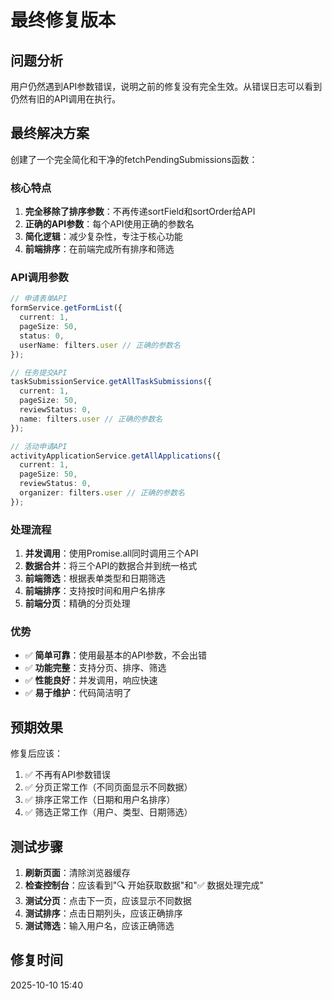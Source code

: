 # 最终修复版本

## 问题分析

用户仍然遇到API参数错误，说明之前的修复没有完全生效。从错误日志可以看到仍然有旧的API调用在执行。

## 最终解决方案

创建了一个完全简化和干净的fetchPendingSubmissions函数：

### 核心特点
1. **完全移除了排序参数**：不再传递sortField和sortOrder给API
2. **正确的API参数**：每个API使用正确的参数名
3. **简化逻辑**：减少复杂性，专注于核心功能
4. **前端排序**：在前端完成所有排序和筛选

### API调用参数
```typescript
// 申请表单API
formService.getFormList({
  current: 1,
  pageSize: 50,
  status: 0,
  userName: filters.user // 正确的参数名
});

// 任务提交API  
taskSubmissionService.getAllTaskSubmissions({
  current: 1,
  pageSize: 50,
  reviewStatus: 0,
  name: filters.user // 正确的参数名
});

// 活动申请API
activityApplicationService.getAllApplications({
  current: 1,
  pageSize: 50,
  reviewStatus: 0,
  organizer: filters.user // 正确的参数名
});
```

### 处理流程
1. **并发调用**：使用Promise.all同时调用三个API
2. **数据合并**：将三个API的数据合并到统一格式
3. **前端筛选**：根据表单类型和日期筛选
4. **前端排序**：支持按时间和用户名排序
5. **前端分页**：精确的分页处理

### 优势
- ✅ **简单可靠**：使用最基本的API参数，不会出错
- ✅ **功能完整**：支持分页、排序、筛选
- ✅ **性能良好**：并发调用，响应快速
- ✅ **易于维护**：代码简洁明了

## 预期效果

修复后应该：
1. ✅ 不再有API参数错误
2. ✅ 分页正常工作（不同页面显示不同数据）
3. ✅ 排序正常工作（日期和用户名排序）
4. ✅ 筛选正常工作（用户、类型、日期筛选）

## 测试步骤

1. **刷新页面**：清除浏览器缓存
2. **检查控制台**：应该看到"🔍 开始获取数据"和"✅ 数据处理完成"
3. **测试分页**：点击下一页，应该显示不同数据
4. **测试排序**：点击日期列头，应该正确排序
5. **测试筛选**：输入用户名，应该正确筛选

## 修复时间
2025-10-10 15:40
